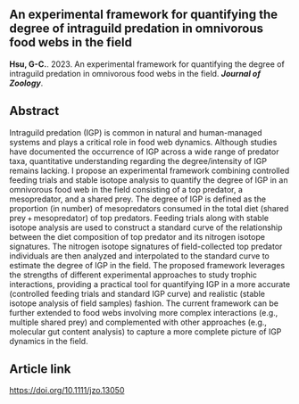 ## An experimental framework for quantifying the degree of intraguild predation in omnivorous food webs in the field

__Hsu, G-C.__. 2023. An experimental framework for quantifying the degree of intraguild predation in omnivorous food webs in the field. 
__*Journal of Zoology*__.

## Abstract

Intraguild predation (IGP) is common in natural and human-managed systems and plays a critical role in food web dynamics. Although studies have documented the occurrence of IGP across a wide range of predator taxa, quantitative understanding regarding the degree/intensity of IGP remains lacking. I propose an experimental framework combining controlled feeding trials and stable isotope analysis to quantify the degree of IGP in an omnivorous food web in the field consisting of a top predator, a mesopredator, and a shared prey. The degree of IGP is defined as the proportion (in number) of mesopredators consumed in the total diet (shared prey + mesopredator) of top predators. Feeding trials along with stable isotope analysis are used to construct a standard curve of the relationship between the diet composition of top predator and its nitrogen isotope signatures. The nitrogen isotope signatures of field-collected top predator individuals are then analyzed and interpolated to the standard curve to estimate the degree of IGP in the field. The proposed framework leverages the strengths of different experimental approaches to study trophic interactions, providing a practical tool for quantifying IGP in a more accurate (controlled feeding trials and standard IGP curve) and realistic (stable isotope analysis of field samples) fashion. The current framework can be further extended to food webs involving more complex interactions (e.g., multiple shared prey) and complemented with other approaches (e.g., molecular gut content analysis) to capture a more complete picture of IGP dynamics in the field.

## Article link

<https://doi.org/10.1111/jzo.13050>
